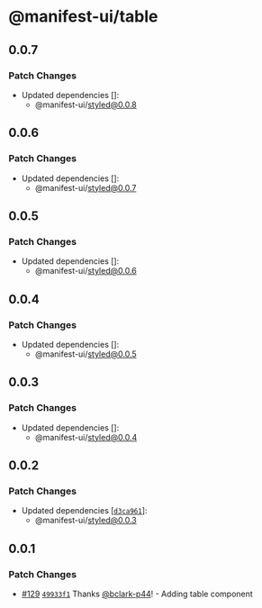 # @manifest-ui/table

## 0.0.7

### Patch Changes

- Updated dependencies []:
  - @manifest-ui/styled@0.0.8

## 0.0.6

### Patch Changes

- Updated dependencies []:
  - @manifest-ui/styled@0.0.7

## 0.0.5

### Patch Changes

- Updated dependencies []:
  - @manifest-ui/styled@0.0.6

## 0.0.4

### Patch Changes

- Updated dependencies []:
  - @manifest-ui/styled@0.0.5

## 0.0.3

### Patch Changes

- Updated dependencies []:
  - @manifest-ui/styled@0.0.4

## 0.0.2

### Patch Changes

- Updated dependencies [[`d3ca961`](https://github.com/project44/manifest-ui/commit/d3ca961f66d0d696b332ea688d98fac2fdf025e5)]:
  - @manifest-ui/styled@0.0.3

## 0.0.1

### Patch Changes

- [#129](https://github.com/project44/manifest-ui/pull/129) [`49933f1`](https://github.com/project44/manifest-ui/commit/49933f19a88a4054018a2f251bdae9b8e6819aab) Thanks [@bclark-p44](https://github.com/bclark-p44)! - Adding table component
